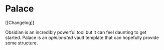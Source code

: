 # Palace
[[Changelog]]

Obsidian is an incredibly powerful tool but it can feel daunting to get started. Palace is an _opinionated_ vault template that can hopefully provide some structure.

